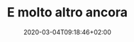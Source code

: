 ---
title: "E molto altro ancora"
date: 2020-03-04T09:18:46+02:00
shortText: '<ul class="services-block__list"><li>Altissima qualità</li><li>Consulenze e supporto</li><li>Partner selezionati</li><li>Servizio personalizzato</li><li>Agenti e sommelier qualificati</li></ul>'
image: i/e-molto-altro-ancora.jpg
weight: 4
draft: true
---